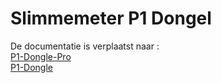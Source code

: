 # **Slimmemeter P1 Dongel**

De documentatie is verplaatst naar :<br>
[P1-Dongle-Pro](https://docs.smart-stuff.nl/)<br>
[P1-Dongle](https://docs.smart-stuff.nl/v/p1-dongle-api/)